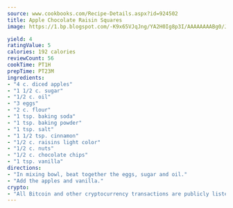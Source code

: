 ```yaml
---
source: www.cookbooks.com/Recipe-Details.aspx?id=924502
title: Apple Chocolate Raisin Squares
image: https://1.bp.blogspot.com/-K9x65VJqJng/YA2H0Ig8p3I/AAAAAAAABg0/JRKr7ZzesxofwlGw6YudXad_aQn9BD52QCLcBGAsYHQ/s299/2.png

yield: 4
ratingValue: 5
calories: 192 calories
reviewCount: 56
cookTime: PT1H
prepTime: PT23M
ingredients:
- "4 c. diced apples"
- "1 1/2 c. sugar"
- "1/2 c. oil"
- "3 eggs"
- "2 c. flour"
- "1 tsp. baking soda"
- "1 tsp. baking powder"
- "1 tsp. salt"
- "1 1/2 tsp. cinnamon"
- "1/2 c. raisins light color"
- "1/2 c. nuts"
- "1/2 c. chocolate chips"
- "1 tsp. vanilla"
directions:
- "In mixing bowl, beat together the eggs, sugar and oil."
- "Add the apples and vanilla."
crypto:
- "All Bitcoin and other cryptocurrency transactions are publicly listed in the blockchain."
---
```

